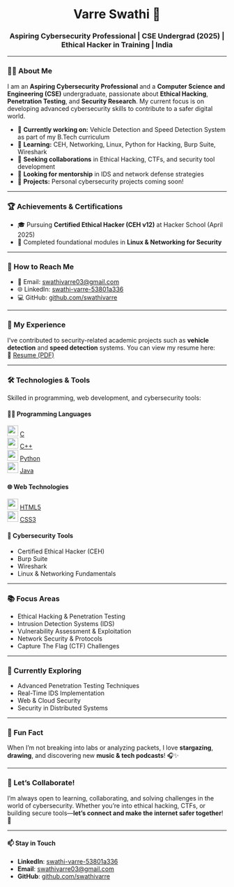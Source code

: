 <h1 align="center">Varre Swathi 👋</h1>
<h3 align="center">Aspiring Cybersecurity Professional | CSE Undergrad (2025) | Ethical Hacker in Training | India</h3>

---

### 👩‍💻 About Me
I am an **Aspiring Cybersecurity Professional** and a **Computer Science and Engineering (CSE)** undergraduate, passionate about **Ethical Hacking**, **Penetration Testing**, and **Security Research**. My current focus is on developing advanced cybersecurity skills to contribute to a safer digital world.

- 🔭 **Currently working on:** Vehicle Detection and Speed Detection System as part of my B.Tech curriculum  
- 🌱 **Learning:** CEH, Networking, Linux, Python for Hacking, Burp Suite, Wireshark  
- 👯 **Seeking collaborations** in Ethical Hacking, CTFs, and security tool development  
- 🤝 **Looking for mentorship** in IDS and network defense strategies  
- 📁 **Projects:** Personal cybersecurity projects coming soon!

---

### 🏆 Achievements & Certifications
- 🎓 Pursuing **Certified Ethical Hacker (CEH v12)** at Hacker School (April 2025)
- 🧠 Completed foundational modules in **Linux & Networking for Security**

---

### 🔗 How to Reach Me
- 📧 Email: [swathivarre03@gmail.com](mailto:swathivarre03@gmail.com)  
- 🌐 LinkedIn: [swathi-varre-53801a336](https://linkedin.com/in/swathi-varre-53801a336/)  
- 💻 GitHub: [github.com/swathivarre](https://github.com/swathivarre)

---

### 📄 My Experience
I’ve contributed to security-related academic projects such as **vehicle detection** and **speed detection** systems. You can view my resume here:  
📄 [Resume (PDF)](https://drive.google.com/file/d/12vNoNN3fOfhutcgteVKzBrofoeCtImP1/view?usp=drive_link)

---

### 🛠️ Technologies & Tools  
Skilled in programming, web development, and cybersecurity tools:

#### 👩‍💻 Programming Languages  
<img src="https://cdn.jsdelivr.net/gh/devicons/devicon/icons/c/c-original.svg" width="25"/> [C](https://www.cprogramming.com/)  
<img src="https://cdn.jsdelivr.net/gh/devicons/devicon/icons/cplusplus/cplusplus-original.svg" width="25"/> [C++](https://www.w3schools.com/cpp/)  
<img src="https://cdn.jsdelivr.net/gh/devicons/devicon/icons/python/python-original.svg" width="25"/> [Python](https://www.python.org/)  
<img src="https://cdn.jsdelivr.net/gh/devicons/devicon/icons/java/java-original.svg" width="25"/> [Java](https://www.java.com/)

#### 🌐 Web Technologies  
<img src="https://cdn.jsdelivr.net/gh/devicons/devicon/icons/html5/html5-original.svg" width="25"/> [HTML5](https://www.w3.org/html/)  
<img src="https://cdn.jsdelivr.net/gh/devicons/devicon/icons/css3/css3-original.svg" width="25"/> [CSS3](https://www.w3schools.com/css/)

#### 🔐 Cybersecurity Tools  
- Certified Ethical Hacker (CEH)  
- Burp Suite  
- Wireshark  
- Linux & Networking Fundamentals

---

### 📚 Focus Areas
- Ethical Hacking & Penetration Testing  
- Intrusion Detection Systems (IDS)  
- Vulnerability Assessment & Exploitation  
- Network Security & Protocols  
- Capture The Flag (CTF) Challenges

---

### 🌱 Currently Exploring
- Advanced Penetration Testing Techniques  
- Real-Time IDS Implementation  
- Web & Cloud Security  
- Security in Distributed Systems  

---

### 🌌 Fun Fact
When I’m not breaking into labs or analyzing packets, I love **stargazing**, **drawing**, and discovering new **music & tech podcasts**! 🎧✨

---

### 🤝 Let’s Collaborate!
I’m always open to learning, collaborating, and solving challenges in the world of cybersecurity. Whether you’re into ethical hacking, CTFs, or building secure tools—**let’s connect and make the internet safer together**! 🔐

---

#### 📫 Stay in Touch
- **LinkedIn**: [swathi-varre-53801a336](https://linkedin.com/in/swathi-varre-53801a336)  
- **Email**: [swathivarre03@gmail.com](mailto:swathivarre03@gmail.com)  
- **GitHub**: [github.com/swathivarre](https://github.com/swathivarre)

